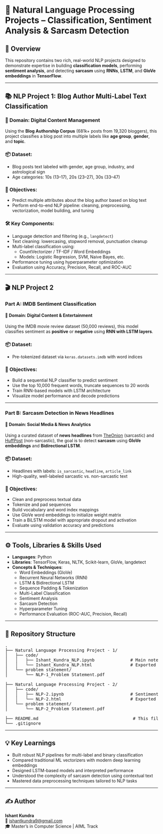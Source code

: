 # 🧠 Natural Language Processing Projects – Classification, Sentiment Analysis & Sarcasm Detection

## 📌 Overview

This repository contains two rich, real-world NLP projects designed to demonstrate expertise in building **classification models**, performing **sentiment analysis**, and detecting **sarcasm** using **RNNs**, **LSTM**, and **GloVe embeddings** in **TensorFlow**.

---

## 📚 NLP Project 1: Blog Author Multi-Label Text Classification

### 🧪 Domain: Digital Content Management

Using the **Blog Authorship Corpus** (681k+ posts from 19,320 bloggers), this project classifies a blog post into multiple labels like **age group**, **gender**, and **topic**.

### 📦 Dataset:
- Blog posts text labeled with gender, age group, industry, and astrological sign
- Age categories: 10s (13–17), 20s (23–27), 30s (33–47)

### 🧠 Objectives:
- Predict multiple attributes about the blog author based on blog text
- Perform end-to-end NLP pipeline: cleaning, preprocessing, vectorization, model building, and tuning

### 🛠️ Key Components:
- Language detection and filtering (e.g., `langdetect`)
- Text cleaning: lowercasing, stopword removal, punctuation cleanup
- Multi-label classification using:
  - CountVectorizer / TF-IDF / Word Embeddings
  - Models: Logistic Regression, SVM, Naive Bayes, etc.
- Performance tuning using hyperparameter optimization
- Evaluation using Accuracy, Precision, Recall, and ROC-AUC

---

## 🎬 NLP Project 2

### Part A: IMDB Sentiment Classification

#### 🧪 Domain: Digital Content & Entertainment

Using the IMDB movie review dataset (50,000 reviews), this model classifies sentiment as **positive** or **negative** using **RNN with LSTM layers**.

### 📦 Dataset:
- Pre-tokenized dataset via `keras.datasets.imdb` with word indices

### 🧠 Objectives:
- Build a sequential NLP classifier to predict sentiment
- Use the top 10,000 frequent words, truncate sequences to 20 words
- Train RNN-based models with LSTM architecture
- Visualize model performance and decode predictions

---

### Part B: Sarcasm Detection in News Headlines

#### 🧪 Domain: Social Media & News Analytics

Using a curated dataset of **news headlines** from [TheOnion](https://www.theonion.com/) (sarcastic) and [HuffPost](https://www.huffpost.com/) (non-sarcastic), the goal is to detect **sarcasm** using **GloVe embeddings** and **Bidirectional LSTM**.

### 📦 Dataset:
- Headlines with labels: `is_sarcastic`, `headline`, `article_link`
- High-quality, well-labeled sarcastic vs. non-sarcastic text

### 🧠 Objectives:
- Clean and preprocess textual data
- Tokenize and pad sequences
- Build vocabulary and word index mappings
- Use GloVe word embeddings to initialize weight matrix
- Train a BiLSTM model with appropriate dropout and activation
- Evaluate using validation accuracy and predictions

---

## ⚙️ Tools, Libraries & Skills Used

- **Languages**: Python
- **Libraries**: TensorFlow, Keras, NLTK, Scikit-learn, GloVe, langdetect
- **Concepts & Techniques**:
  - Word Embeddings (GloVe)
  - Recurrent Neural Networks (RNN)
  - LSTM & Bidirectional LSTM
  - Sequence Padding & Tokenization
  - Multi-Label Classification
  - Sentiment Analysis
  - Sarcasm Detection
  - Hyperparameter Tuning
  - Performance Evaluation (ROC-AUC, Precision, Recall)

---

## 📁 Repository Structure

<pre>
.
├── Natural Language Processing Project - 1/
│   ├── code/
│   │   ├── Ishant_Kundra_NLP.ipynb              # Main notebook
│   │   └── Ishant_Kundra_NLP.html               # Exported HTML
│   └── problem statement/
│       └── NLP-1_Problem Statement.pdf

├── Natural Language Processing Project - 2/
│   ├── code/
│   │   ├── NLP-2.ipynb                          # Sentiment + Sarcasm notebook
│   │   └── NLP-2.html                           # Exported HTML
│   └── problem statement/
│       └── NLP-2_Problem Statement.pdf

├── README.md                                     # This file
└── .gitignore
</pre>

---

## 💡 Key Learnings

- Built robust NLP pipelines for multi-label and binary classification
- Compared traditional ML vectorizers with modern deep learning embeddings
- Designed LSTM-based models and interpreted performance
- Understood the complexity of sarcasm detection using contextual text
- Mastered data preprocessing techniques tailored to NLP tasks

---

## ✍️ Author

**Ishant Kundra**  
📧 [ishantkundra9@gmail.com](mailto:ishantkundra9@gmail.com)  
🎓 Master’s in Computer Science | AIML Track
